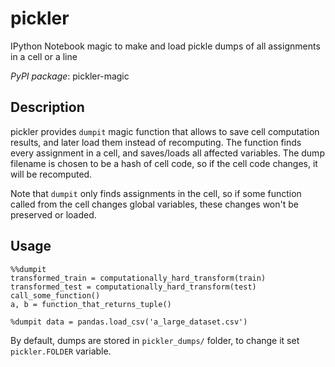 # pickler
IPython Notebook magic to make and load pickle dumps of all assignments in a cell or a line

*PyPI package*: pickler-magic

## Description

pickler provides `dumpit` magic function that allows to save cell computation results, and later load them instead of recomputing.
The function finds every assignment in a cell, and saves/loads all affected variables. The dump filename is chosen to be a hash of cell code, so if the cell code changes, it will be recomputed. 

Note that `dumpit` only finds assignments in the cell, so if some function called from the cell changes global variables, these changes won't be preserved or loaded.

## Usage

```{python}
%%dumpit
transformed_train = computationally_hard_transform(train)
transformed_test = computationally_hard_transform(test)
call_some_function()
a, b = function_that_returns_tuple()
```

```{python}
%dumpit data = pandas.load_csv('a_large_dataset.csv')
```

By default, dumps are stored in `pickler_dumps/` folder, to change it set `pickler.FOLDER` variable.
